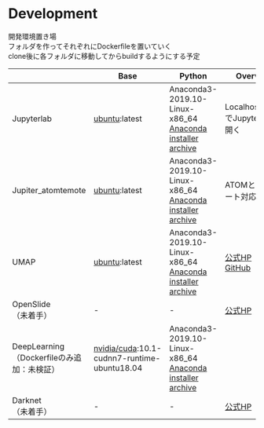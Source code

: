 # Development
開発環境置き場 \
フォルダを作ってそれぞれにDockerfileを置いていく \
clone後に各フォルダに移動してからbuildするようにする予定

|                                                | Base                                        | Python                         | Overview                         |       
| ---------------------------------------------- | ------------------------------------------- | ------------------------------ | -------------------------------- | 
| Jupyterlab                                     | [ubuntu](https://hub.docker.com/_/ubuntu):latest | Anaconda3-2019.10-Linux-x86_64<br>[Anaconda installer archive](https://repo.anaconda.com/archive/) | Localhost:8888でJupyterlabが開く | 
| Jupiter_atomtemote                             | [ubuntu](https://hub.docker.com/_/ubuntu):latest | Anaconda3-2019.10-Linux-x86_64<br>[Anaconda installer archive](https://repo.anaconda.com/archive/) | ATOMとのリモート対応             | 
| UMAP                                           | [ubuntu](https://hub.docker.com/_/ubuntu):latest | Anaconda3-2019.10-Linux-x86_64<br>[Anaconda installer archive](https://repo.anaconda.com/archive/) | [公式HP](https://umap-learn.readthedocs.io/en/latest/index.html)<br>[GitHub](https://github.com/lmcinnes/umap)                           | 
| OpenSlide<br>（未着手）                        | -                                           | -                              | [公式HP](https://openslide.org)                           | 
| DeepLearning<br>（Dockerfileのみ追加：未検証） | [nvidia/cuda](https://hub.docker.com/r/nvidia/cuda):10.1-cudnn7-runtime-ubuntu18.04| Anaconda3-2019.10-Linux-x86_64<br>[Anaconda installer archive](https://repo.anaconda.com/archive/) |                                  | 
| Darknet<br>（未着手）                          | -                                           | -                              | [公式HP](https://pjreddie.com/darknet/)                           | 
